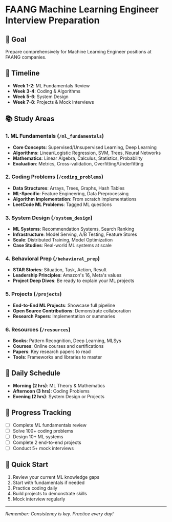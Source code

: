 # FAANG Machine Learning Engineer Interview Preparation

## 🎯 Goal
Prepare comprehensively for Machine Learning Engineer positions at FAANG companies.

## 📅 Timeline
- **Week 1-2**: ML Fundamentals Review
- **Week 3-4**: Coding & Algorithms
- **Week 5-6**: System Design
- **Week 7-8**: Projects & Mock Interviews

## 📚 Study Areas

### 1. ML Fundamentals (`/ml_fundamentals`)
- **Core Concepts**: Supervised/Unsupervised Learning, Deep Learning
- **Algorithms**: Linear/Logistic Regression, SVM, Trees, Neural Networks
- **Mathematics**: Linear Algebra, Calculus, Statistics, Probability
- **Evaluation**: Metrics, Cross-validation, Overfitting/Underfitting

### 2. Coding Problems (`/coding_problems`)
- **Data Structures**: Arrays, Trees, Graphs, Hash Tables
- **ML-Specific**: Feature Engineering, Data Preprocessing
- **Algorithm Implementation**: From scratch implementations
- **LeetCode ML Problems**: Tagged ML questions

### 3. System Design (`/system_design`)
- **ML Systems**: Recommendation Systems, Search Ranking
- **Infrastructure**: Model Serving, A/B Testing, Feature Stores
- **Scale**: Distributed Training, Model Optimization
- **Case Studies**: Real-world ML systems at scale

### 4. Behavioral Prep (`/behavioral_prep`)
- **STAR Stories**: Situation, Task, Action, Result
- **Leadership Principles**: Amazon's 16, Meta's values
- **Project Deep Dives**: Be ready to explain your ML projects

### 5. Projects (`/projects`)
- **End-to-End ML Projects**: Showcase full pipeline
- **Open Source Contributions**: Demonstrate collaboration
- **Research Papers**: Implementation or summaries

### 6. Resources (`/resources`)
- **Books**: Pattern Recognition, Deep Learning, MLSys
- **Courses**: Online courses and certifications
- **Papers**: Key research papers to read
- **Tools**: Frameworks and libraries to master

## 🎯 Daily Schedule
- **Morning (2 hrs)**: ML Theory & Mathematics
- **Afternoon (3 hrs)**: Coding Problems
- **Evening (2 hrs)**: System Design or Projects

## 📝 Progress Tracking
- [ ] Complete ML fundamentals review
- [ ] Solve 100+ coding problems
- [ ] Design 10+ ML systems
- [ ] Complete 2 end-to-end projects
- [ ] Conduct 5+ mock interviews

## 🚀 Quick Start
1. Review your current ML knowledge gaps
2. Start with fundamentals if needed
3. Practice coding daily
4. Build projects to demonstrate skills
5. Mock interview regularly

---
*Remember: Consistency is key. Practice every day!*